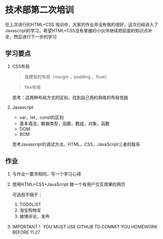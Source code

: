 # 技术部第二次培训

在上次进行的HTML+CSS 培训中，大家的作业并没有做的很好，这次已经进入了Javascript的学习，希望HTML+CSS没有掌握的小伙伴继续把前面的知识点补全，然后进行下一步的学习

## 学习要点

1. CSS布局

   > 盒模型的布局（margin ，padding ，float）

   > flex布局

   思考：这两种布局方式的区别，找到自己用的熟练的布局思路

2. Javascript

   + var，let，const的区别
   + 基本语法，数据类型，函数，数组，对象，函数
   + DOM
   + BOM

   思考Javascript的调试方法，HTML，CSS，JavaScript三者的联系

## 作业

1. 与作业一要求相同，写一个学习心得

2. 使用HTML+CSS+JavaScript 做一个有用户交互效果的网页

   可选但不限于：

   1. TODOLIST
   2. 淘宝购物车
   3. 微博评论，发布

3. IMPORTANT！ YOU MUST USE GITHUB TO COMMIT YOU HOMEWORK BEFORE 11.27